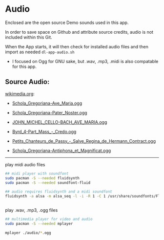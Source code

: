 # Audio

Enclosed are the open source Demo sounds used in this app.

In order to save space on Github and attribute source credits, audio is not included within this Git.

When the App starts, it will then check for installed audio files and then import as needed ```dl-app-audio.sh```

- I focused on Ogg for GNU sake, but .wav, .mp3, .midi is also compatable for this app.


## Source Audio:

[wikimedia.org](https://commons.wikimedia.org/wiki/Category:Ogg_files_of_Christian_music):

- [Schola_Gregoriana-Ave_Maria.ogg](https://en.wikipedia.org/wiki/File:Schola_Gregoriana-Ave_Maria.ogg)

- [Schola_Gregoriana-Pater_Noster.ogg](https://commons.wikimedia.org/wiki/File:Schola_Gregoriana-Pater_Noster.ogg)

- [JOHN_MICHEL_CELLO-BACH_AVE_MARIA.ogg](https://commons.wikimedia.org/wiki/File:JOHN_MICHEL_CELLO-BACH_AVE_MARIA.ogg)

- [Byrd_4-Part_Mass_-_Credo.ogg](https://commons.wikimedia.org/wiki/File:Byrd_4-Part_Mass_-_Credo.ogg)

- [Petits_Chanteurs_de_Passy_-_Salve_Regina_de_Hermann_Contract.ogg](https://commons.wikimedia.org/wiki/File:Petits_Chanteurs_de_Passy_-_Salve_Regina_de_Hermann_Contract.ogg)

- [Schola_Gregoriana-Antiphona_et_Magnificat.ogg](https://commons.wikimedia.org/wiki/File:Schola_Gregoriana-Antiphona_et_Magnificat.ogg)

---

play midi audio files
```sh
## midi player with soundfont
sudo pacman -S --needed fluidsynth
sudo pacman -S --needed soundfont-fluid
	
## audio requires fluidsynth and a midi soundfont
fluidsynth -a alsa -m alsa_seq -l -i -R 1 -C 1 /usr/share/soundfonts/FluidR3_GM.sf2 ./audio/*.mid
	
```

play .wav, .mp3, .ogg files
```sh
## multimedia player for video and audio
sudo pacman -S --needed mplayer
	
mplayer ./audio/*.ogg
```
